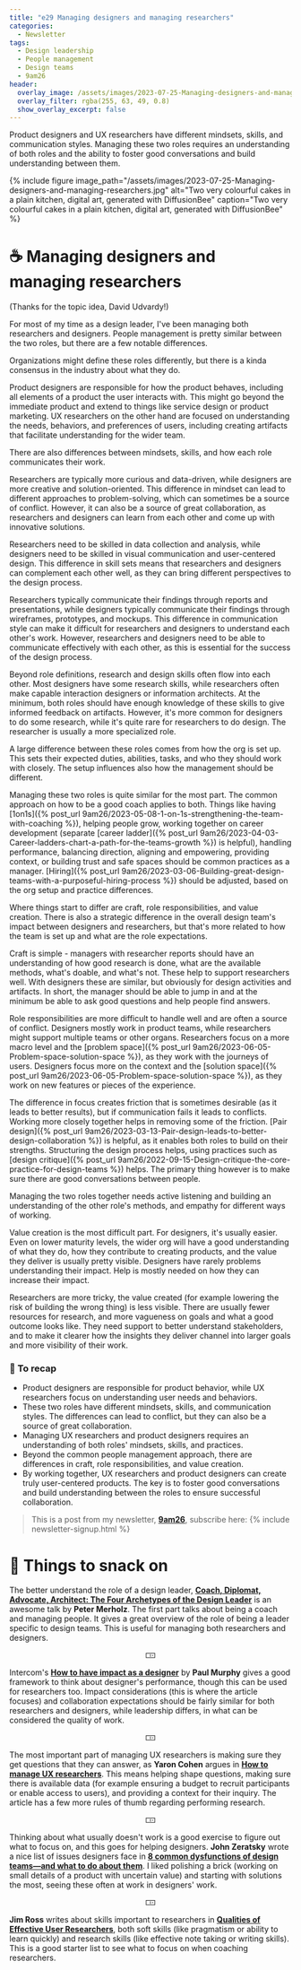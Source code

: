 ```yaml
---
title: "e29 Managing designers and managing researchers"
categories:
  - Newsletter
tags:
  - Design leadership
  - People management
  - Design teams
  - 9am26
header:
  overlay_image: /assets/images/2023-07-25-Managing-designers-and-managing-researchers.jpg
  overlay_filter: rgba(255, 63, 49, 0.8)
  show_overlay_excerpt: false
---
```


Product designers and UX researchers have different mindsets, skills, and communication styles. Managing these two roles requires an understanding of both roles and the ability to foster good conversations and build understanding between them.

{% include figure image_path="/assets/images/2023-07-25-Managing-designers-and-managing-researchers.jpg" alt="Two very colourful cakes in a plain kitchen, digital art, generated with DiffusionBee" caption="Two very colourful cakes in a plain kitchen, digital art, generated with DiffusionBee" %}

# ☕ Managing designers and managing researchers

(Thanks for the topic idea, David Udvardy!)

For most of my time as a design leader, I've been managing both researchers and designers. People management is pretty similar between the two roles, but there are a few notable differences.

Organizations might define these roles differently, but there is a kinda consensus in the industry about what they do. 

Product designers are responsible for how the product behaves, including all elements of a product the user interacts with. This might go beyond the immediate product and extend to things like service design or product marketing. UX researchers on the other hand are focused on understanding the needs, behaviors, and preferences of users, including creating artifacts that facilitate understanding for the wider team.

There are also differences between mindsets, skills, and how each role communicates their work.

Researchers are typically more curious and data-driven, while designers are more creative and solution-oriented. This difference in mindset can lead to different approaches to problem-solving, which can sometimes be a source of conflict. However, it can also be a source of great collaboration, as researchers and designers can learn from each other and come up with innovative solutions.

Researchers need to be skilled in data collection and analysis, while designers need to be skilled in visual communication and user-centered design. This difference in skill sets means that researchers and designers can complement each other well, as they can bring different perspectives to the design process.

Researchers typically communicate their findings through reports and presentations, while designers typically communicate their findings through wireframes, prototypes, and mockups. This difference in communication style can make it difficult for researchers and designers to understand each other's work. However, researchers and designers need to be able to communicate effectively with each other, as this is essential for the success of the design process.

Beyond role definitions, research and design skills often flow into each other. Most designers have some research skills, while researchers often make capable interaction designers or information architects. At the minimum, both roles should have enough knowledge of these skills to give informed feedback on artifacts. However, it's more common for designers to do some research, while it's quite rare for researchers to do design. The researcher is usually a more specialized role.

A large difference between these roles comes from how the org is set up. This sets their expected duties, abilities, tasks, and who they should work with closely. The setup influences also how the management should be different.

Managing these two roles is quite similar for the most part. The common approach on how to be a good coach applies to both. Things like having [1on1s]({% post_url 9am26/2023-05-08-1-on-1s-strengthening-the-team-with-coaching %}), helping people grow, working together on career development (separate [career ladder]({% post_url 9am26/2023-04-03-Career-ladders-chart-a-path-for-the-teams-growth %}) is helpful), handling performance, balancing direction, aligning and empowering, providing context, or building trust and safe spaces should be common practices as a manager. [Hiring]({% post_url 9am26/2023-03-06-Building-great-design-teams-with-a-purposeful-hiring-process %}) should be adjusted, based on the org setup and practice differences.

Where things start to differ are craft, role responsibilities, and value creation. There is also a strategic difference in the overall design team's impact between designers and researchers, but that's more related to how the team is set up and what are the role expectations.

Craft is simple - managers with researcher reports should have an understanding of how good research is done, what are the available methods, what's doable, and what's not. These help to support researchers well. With designers these are similar, but obviously for design activities and artifacts. In short, the manager should be able to jump in and at the minimum be able to ask good questions and help people find answers.

Role responsibilities are more difficult to handle well and are often a source of conflict. Designers mostly work in product teams, while researchers might support multiple teams or other organs. Researchers focus on a more macro level and the [problem space]({% post_url 9am26/2023-06-05-Problem-space-solution-space %}), as they work with the journeys of users. Designers focus more on the context and the [solution space]({% post_url 9am26/2023-06-05-Problem-space-solution-space %}), as they work on new features or pieces of the experience. 

The difference in focus creates friction that is sometimes desirable (as it leads to better results), but if communication fails it leads to conflicts. Working more closely together helps in removing some of the friction. [Pair design]({% post_url 9am26/2023-03-13-Pair-design-leads-to-better-design-collaboration %}) is helpful, as it enables both roles to build on their strengths. Structuring the design process helps, using practices such as [design critique]({% post_url 9am26/2022-09-15-Design-critique-the-core-practice-for-design-teams %}) helps. The primary thing however is to make sure there are good conversations between people. 

Managing the two roles together needs active listening and building an understanding of the other role's methods, and empathy for different ways of working.

Value creation is the most difficult part. For designers, it's usually easier. Even on lower maturity levels, the wider org will have a good understanding of what they do, how they contribute to creating products, and the value they deliver is usually pretty visible. Designers have rarely problems understanding their impact. Help is mostly needed on how they can increase their impact.

Researchers are more tricky, the value created (for example lowering the risk of building the wrong thing) is less visible. There are usually fewer resources for research, and more vagueness on goals and what a good outcome looks like. They need support to better understand stakeholders, and to make it clearer how the insights they deliver channel into larger goals and more visibility of their work.

### 🥤 To recap

- Product designers are responsible for product behavior, while UX researchers focus on understanding user needs and behaviors.
- These two roles have different mindsets, skills, and communication styles. The differences can lead to conflict, but they can also be a source of great collaboration.
- Managing UX researchers and product designers requires an understanding of both roles' mindsets, skills, and practices.
- Beyond the common people management approach, there are differences in craft, role responsibilities, and value creation. 
- By working together, UX researchers and product designers can create truly user-centered products. The key is to foster good conversations and build understanding between the roles to ensure successful collaboration.

> This is a post from my newsletter, **[9am26](https://polgarp.com/categories/newsletter/)**, subscribe here:
> {% include newsletter-signup.html %}

# 🍪 Things to snack on

The better understand the role of a design leader, [**Coach, Diplomat, Advocate, Architect: The Four Archetypes of the Design Leader**](https://www.youtube.com/watch?v=NJCUti7XSD8) is an awesome talk by **Peter Merholz**. The first part talks about being a coach and managing people. It gives a great overview of the role of being a leader specific to design teams. This is useful for managing both researchers and designers.

<p style="text-align: center;">🀲</p>

Intercom's [**How to have impact as a designer**](https://www.intercom.com/blog/product-designer-impact/) by **Paul Murphy** gives a good framework to think about designer's performance, though this can be used for researchers too. Impact considerations (this is where the article focuses) and collaboration expectations should be fairly similar for both researchers and designers, while leadership differs, in what can be considered the quality of work.

<p style="text-align: center;">🀲</p>

The most important part of managing UX researchers is making sure they get questions that they can answer, as **Yaron Cohen** argues in [**How to manage UX researchers**](https://bootcamp.uxdesign.cc/how-to-manage-ux-researchers-15e0f85dcf36). This means helping shape questions, making sure there is available data (for example ensuring a budget to recruit participants or enable access to users), and providing a context for their inquiry. The article has a few more rules of thumb regarding performing research.

<p style="text-align: center;">🀲</p>

Thinking about what usually doesn't work is a good exercise to figure out what to focus on, and this goes for helping designers. **John Zeratsky** wrote a nice list of issues designers face in [**8 common dysfunctions of design teams—and what to do about them**](https://www.invisionapp.com/inside-design/common-dysfunctions-design-teams/). I liked polishing a brick (working on small details of a product with uncertain value) and starting with solutions the most, seeing these often at work in designers' work.

<p style="text-align: center;">🀲</p>

**Jim Ross** writes about skills important to researchers in [**Qualities of Effective User Researchers**](https://www.uxmatters.com/mt/archives/2017/11/qualities-of-effective-user-researchers.php), both soft skills (like pragmatism or ability to learn quickly) and research skills (like effective note taking or writing skills). This is a good starter list to see what to focus on when coaching researchers. 